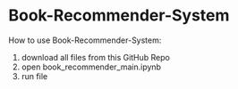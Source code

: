 # Book-Recommender-System

How to use Book-Recommender-System: 
  1. download all files from this GitHub Repo
  2. open book_recommender_main.ipynb
  3. run file
